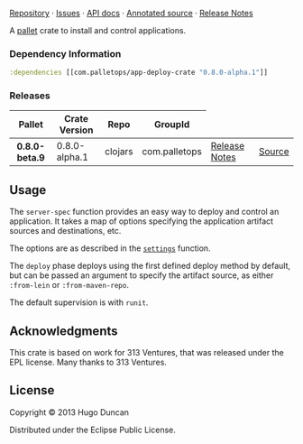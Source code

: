 [Repository](https://github.com/pallet/app-deploy-crate) &#xb7;
[Issues](https://github.com/pallet/app-deploy-crate/issues) &#xb7;
[API docs](http://palletops.com/app-deploy-crate/0.8/api) &#xb7;
[Annotated source](http://palletops.com/app-deploy-crate/0.8/annotated/uberdoc.html) &#xb7;
[Release Notes](https://github.com/pallet/app-deploy-crate/blob/develop/ReleaseNotes.md)

A [pallet](http://palletops.com/) crate to install and control applications.

### Dependency Information

```clj
:dependencies [[com.palletops/app-deploy-crate "0.8.0-alpha.1"]]
```

### Releases

<table>
<thead>
  <tr><th>Pallet</th><th>Crate Version</th><th>Repo</th><th>GroupId</th></tr>
</thead>
<tbody>
  <tr>
    <th>0.8.0-beta.9</th>
    <td>0.8.0-alpha.1</td>
    <td>clojars</td>
    <td>com.palletops</td>
    <td><a href='https://github.com/pallet/app-deploy-crate/blob/0.8.0-alpha.1/ReleaseNotes.md'>Release Notes</a></td>
    <td><a href='https://github.com/pallet/app-deploy-crate/blob/0.8.0-alpha.1/'>Source</a></td>
  </tr>
</tbody>
</table>

## Usage

The `server-spec` function provides an easy way to deploy and control an
application.  It takes a map of options specifying the application artifact
sources and destinations, etc.

The options are as described in the 
[`settings`](http://palletops.com/app-deploy/0.8/api/pallet.crate.app-deploy.html#var-settings)
function.

The `deploy` phase deploys using the first defined deploy method by default, but
can be passed an argument to specify the artifact source, as either `:from-lein`
or `:from-maven-repo`.

The default supervision is with `runit`.

## Acknowledgments

This crate is based on work for 313 Ventures, that was released under the EPL
license.  Many thanks to 313 Ventures.

## License

Copyright © 2013 Hugo Duncan

Distributed under the Eclipse Public License.
